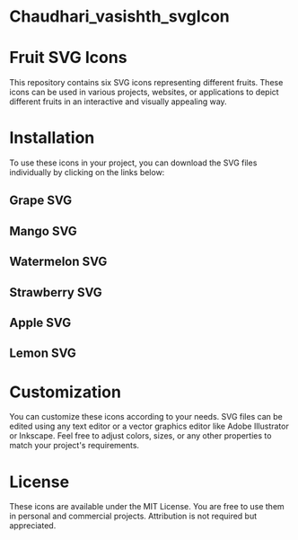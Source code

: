 # Chaudhari_vasishth_svgIcon
# Fruit SVG Icons
This repository contains six SVG icons representing different fruits. These icons can be used in various projects, websites, or applications to depict different fruits in an interactive and visually appealing way.

# Installation
To use these icons in your project, you can download the SVG files individually by clicking on the links below:

## Grape SVG
## Mango SVG
## Watermelon SVG
## Strawberry SVG
## Apple SVG
## Lemon SVG

# Customization
You can customize these icons according to your needs. SVG files can be edited using any text editor or a vector graphics editor like Adobe Illustrator or Inkscape. Feel free to adjust colors, sizes, or any other properties to match your project's requirements.

# License
These icons are available under the MIT License. You are free to use them in personal and commercial projects. Attribution is not required but appreciated.
